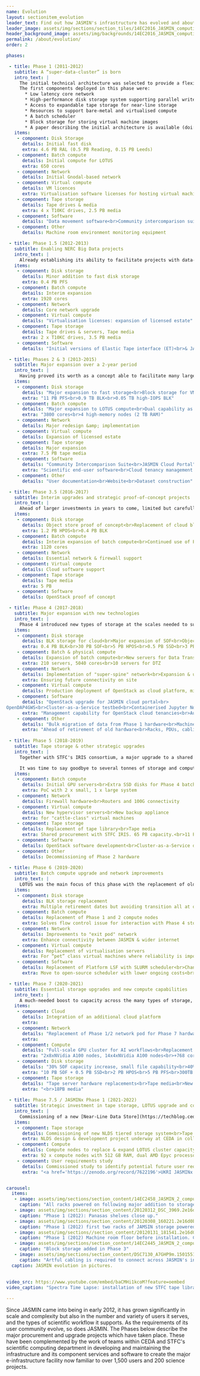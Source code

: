 ```yaml
---
name: Evolution
layout: sectionitem_evolution
leader_text: Find out how JASMIN's infrastructure has evolved and about its roadmap for the future
leader_image: assets/img/sections/section_tiles/14EC2016_JASMIN_computing_cluster.2e16d0ba.fill-1000x500.jpg
header_background_image: assets/img/backgrounds/14EC2016_JASMIN_computing_cluste.2e16d0ba.fill-2000x1000.jpg
permalink: /about/evolution/
order: 2

phases:

 - title: Phase 1 (2011-2012)
   subtitle: A “super-data-cluster” is born
   intro_text: |
     The initial technical architecture was selected to provide a flexible, high-performance storage and data analysis environment, supporting batch computing, hosted processing and a cloud environment. The CEDA Archive had outgrown its previous hosting environment and the increasing need for scientific workdlows to “bring the compute to the data” drove the development of an infrastructure to support analysis of archive data alongside datasets brought into or generated by projects in their own collaborative workspaces.
     The first components deployed in this phase were:
       * Low latency core network
       * High-performance disk storage system supporting parallel write
       * Access to expandable tape storage for near-line storage
       * Resources to support bare-metal and virtualised compute
       * A batch scheduler
       * Block storage for storing virtual machine images
       * A paper describing the initial architecture is available (doi:10.1109/BigData.2013.6691556).
   items:
    - component: Disk Storage
      details: Initial fast disk
      extra: 4.6 PB RAL (0.5 PB Reading, 0.15 PB Leeds)
    - component: Batch compute
      details: Initial compute for LOTUS
      extra: 650 cores
    - component: Network
      details: Initial Gnodal-based network
    - component: Virtual compute
      details: VM licences
      extra: Virtualisation software licenses for hosting virtual machines
    - component: Tape storage
      details: Tape drives & media
      extra: 4 x T10KC drives, 2.5 PB media
    - component: Software
      details: "Data movement software<br>Community intercomparison suite"
    - component: Other
      details: Machine room environment monitoring equipment

 - title: Phase 1.5 (2012-2013)
   subtitle: Enabling NERC Big Data projects
   intro_text: |
     Already establishing its ability to facilitate projects with data-intensive workflows, JASMIN was given additional capability to support several NERC "Big Data" projects across a range of disciplines: near-real-time processing of EO data, Earth surface deformation analysis and seismic hazard analysis, along with supporting a cloud infrastructure used within the Genomics community.
   items:
    - component: Disk storage
      details: Minor addition to fast disk storage
      extra: 0.4 PB PFS
    - component: Batch compute
      details: Interim expansion
      extra: 1920 cores
    - component: Network
      details: Core network upgrade
    - component: Virtual compute
      details: "Virtualisation licenses: expansion of licensed estate"
    - component: Tape storage
      details: Tape drives & servers, Tape media
      extra: 2 x T10KC drives, 3.5 PB media
    - component: Software
      details: "Initial versions of Elastic Tape interface (ET)<br>& JASMIN Analysis Platform (JAP)"

 - title: Phases 2 & 3 (2013-2015)
   subtitle: Major expansion over a 2-year period
   intro_text: |
     Having proved its worth as a concept able to facilitate many large data-intensive environmental science projects, JASMIN underwent a major upgrade to provide the necessary storage and compute for its stakeholder community. Its remit now extended beyond the initial [NCAS](https://www.ncas.ac.uk) and [NCEO](https://www.nceo.ac.uk) stakeholders to serve the whole of the [NERC](https://nerc.ukri.org) community.
   items:
    - component: Disk storage
      details: "Major expansion to fast storage<br>Block storage for VM hosting<br>High-performance storage for databases"
      extra: "11 PB PFS<br>0.9 TB BLK<br>0.05 TB high-IOPS BLK"
    - component: Batch compute
      details: "Major expansion to LOTUS compute<br>Dual capability as hypervisors for virtual machines, or as LOTUS nodes"
      extra: "3800 cores<br>4 high-memory nodes (2 TB RAM)"
    - component: Network
      details: Major redesign &amp; implementation
    - component: Virtual compute
      details: Expansion of licensed estate
    - component: Tape storage
      details: Major expansion
      extra: 7.5 PB tape media
    - component: Software
      details: "Community Intercomparison Suite<br>JASMIN Cloud Portal"
      extra: "Scientific end-user software<br>Cloud tenancy management interface"
    - component: Other
      details: "User documentation<br>Website<br>Dataset construction"

 - title: Phase 3.5 (2016-2017)
   subtitle: Interim upgrades and strategic proof-of-concept projects
   intro_text: |
     Ahead of larger investments in years to come, limited but carefully-targetted upgrades ensured that key systems continued to operate at the scales needed. A proof-of-concept project tested the feasibility of using OpenStack instead of a proprietary solution for JASMIN's growing Community Cloud infrastructure.
   items:
    - component: Disk storage
      details: Object store proof of concept<br>Replacement of cloud block storage<br>Continued use of Phase 1, 2 storage inc. battery replacements
      extra: 1.2 PB HPOS<br>0.4 PB BLK
    - component: Batch compute
      details: Interim expansion of batch compute<br>Continued use of Phase 1.5 & 2 compute (~4000 cores)
      extra: 1120 cores
    - component: Network
      details: Essential network & firewall support
    - component: Virtual compute
      details: Cloud software support
    - component: Tape storage
      details: Tape media
      extra: 5 PB
    - component: Software
      details: OpenStack proof of concept

 - title: Phase 4 (2017-2018)
   subtitle: Major expansion with new technologies
   intro_text: |
     Phase 4 introduced new types of storage at the scales needed to support scientific workflows into the future. Successful proofs-of-concept with Scale Out Filesystem (SOF) and high-performance object storage (HPOS) enabled large deployments of these, with SOF adopted as the primary storage medium for Group Workspace storage, and tooling and services under development to enable use of object storage within cloud-based workflows. LOTUS gained a major upgrade of >5000 cores, in a network enhanced for future expansion. Cloud tenancies were migrated to an OpenStack platform and management interfaces adapted to match. Meanwhile testbeds for Cluster-as-a-Service and JuPyter Notebooks provided previews of exciting capabilities to come.
   items:
    - component: Disk storage
      details: BLK storage for cloud<br>Major expansion of SOF<br>Object storage (HPOS)<br>New SSD for home areas<br>Replacement of earlier PFS
      extra: 0.4 PB BLK<br>30 PB SOF<br>5 PB HPOS<br>0.5 PB SSD<br>3 PB PFS
    - component: Batch & physical compute
      details: Expansion of batch compute<br>New servers for Data Transfer Zone
      extra: 210 servers, 5040 cores<br>10 servers for DTZ
    - component: Network
      details: Implementation of "super-spine" network<br>Expansion & upgrade to management network
      extra: Ensuring future connectivity on site
    - component: Virtual compute
      details: Production deployment of OpenStack as cloud platform, migration of tenancies
    - component: Software
      details: "OpenStack upgrade for JASMIN cloud portal<br>
OpenDAP4GWS<br>Cluster-as-a-Service testbed<br>Containerised Jupyter Notebook deployed in Kubernetes"
      extra: "Management capability for OpenStack cloud tenancies<br>Autonomous exposure of data from GWSs<br>Dynamic virtualized batch compute<br>PoC for Python Notebook service"
    - component: Other
      details: "Bulk migration of data from Phase 1 hardware<br>Machine room hardware"
      extra: "Ahead of retirement of old hardware<br>Racks, PDUs, cabling, environment monitoring equipment"
    
 - title: Phase 5 (2018-2019)
   subtitle: Tape storage & other strategic upgrades
   intro_text: |
     Together with STFC's IRIS consortium, a major upgrade to a shared tape storage facility was procured with capacity for 65 PB of near-line storage. JASMIN also acquired its first GPU servers: a small prrof-of-concept cluster of 5 systems.

     It was time to say goodbye to several tonnes of storage and compute hardware from previous phases which were now retired, and needed to be removed to make room for new equipment.
   items:
    - component: Batch compute
      details: Initial GPU servers<br>Extra SSD disks for Phase 4 batch compute
      extra: PoC with 2 x small, 1 x large system
    - component: Network
      details: Firewall hardware<br>Routers and 100G connectivity
    - component: Virtual compute
      details: New hypervisor servers<br>New backup appliance
      extra: for "cattle-class" virtual machines
    - component: Tape storage
      details: Replacement of tape library<br>Tape media
      extra: Shared procurement with STFC IRIS. 65 PB capacity.<br>11 PB (LTO and TS1160)
    - component: Software
      details: OpenStack software development<br>Cluster-as-a-Service development
    - component: Other
      details: Decommissioning of Phase 2 hardware
    
 - title: Phase 6 (2019-2020)
   subtitle: Batch compute upgrade and network improvements
   intro_text: |
     LOTUS was the main focus of this phase with the replacement of old compute nodes with new higher-memory servers and work to migrate from Platform LSF to SLURM as the scheduler. A change of operating system also meant redeployment of CEDA and JASMIN service hosts throughout the system.
   items:
    - component: Disk storage
      details: BLK storage replacement
      extra: Multiple retirement dates but avoiding transition all at once.<br>To run alongside then replace existing hardware.
    - component: Batch compute
      details: Replacement of Phase 1 and 2 compute nodes
      extra: Solves flow control issue for interaction with Phase 4 storage.<br>Current 4 x 2 TB high-memory nodes to be replaced with 132 x 1 TB nodes
    - component: Network
      details: Improvements to "exit pod" network
      extra: Enhance connectivity between JASMIN & wider internet
    - component: Virtual compute
      details: Replacement of virtualisation servers
      extra: For “pet” class virtual machines where reliability is important
    - component: Software
      details: Replacement of Platform LSF with SLURM scheduler<br>Change of operating system
      extra: Move to open-source scheduler with lower ongoing costs<br>Move from RedHat Enterprise to Centos7

 - title: Phase 7 (2020-2021)
   subtitle: Essential storage upgrades and new compute capabilities 
   intro_text: |
     A much-needed boost to capacity across the many types of storage, but coupled with retirement of older disk systems and increased CPU compute for the LOTUS batch processing cluster. Following a successful proof-of-concept in previous years, this phase also establised ORCHID, JASMIN's new GPU cluster to cater for AI workflows.
   items:
    - component: Cloud
      details: Integration of an additional cloud platform 
      extra: 
    - component: Network
      details: "Replacement of Phase 1/2 network pod for Phase 7 hardware<br>25Gbit/sec NIC upgrade for hypervisors in managed cluster"
      extra:
    - component: Compute
      details: "Full-scale GPU cluster for AI workflows<br>Replacement of Phase 2/3 CPU nodes and cloud hardware expansion"
      extra: "2x8xNVidia A100 nodes, 14x4xNVidia A100 nodes<br>+768 cores CPU with large RAM.<br>New 100Gb networking for LOTUS"
    - component: Disk storage
      details: "30% SOF capacity increase, small file capability<br>40% HPOS increase<br>125% PFS capacity increase<br>SSD upgrade for small-file workloads.<br>Block capacity for virtualisation, clouds & container storage, API brought up to date"
      extra: "10 PB SOF + 0.5 PB SSD<br>2 PB HPOS<br>5 PB PFS<br>300TB SSD<br>4-500TB Flash"
    - component: Tape storage
      details: "Tape server hardware replacements<br>Tape media<br>New colder-storage system design & development to replace ET & JDMA"
      extra: "<br>18PB media"
    
 - title: Phase 7.5 / JASMINx Phase 1 (2021-2022)
   subtitle: Strategic investment in tape storage, LOTUS upgrade and consultancy on future user requirements.
   intro_text: |
     Commissioning of a new [Near-Line Data Store](https://techblog.ceda.ac.uk/2022/03/09/near-line-data-store-intro.html)(NLDS) with essential uplift in tape media capacity. Replacement and expansion of LOTUS capacity plus study of future user requirements.
   items:
    - component: Tape storage
      details: Commissioning of new NLDS tiered storage system<br>Tape media capacity increase.
      extra: NLDS design & development project underway at CEDA in collaboration with University of Reading<br>23 PB media, 4 drives, 2 data frames, chamber licences & associated costs<br>2 data servers
    - component: Compute
      details: Compute nodes to replace & expand LOTUS cluster capacity
      extra: 92 x compute nodes with 512 GB RAM, dual AMD Epyc processor, 48-core<br>Total 92 x 48 = 4416 cores, mostly for deployment in LOTUS cluster.
    - component: User requirements study
      details: Commissioned study to identify potential future user requirements for JASMIN
      extra: "<a href='https://zenodo.org/record/7622196'>UKRI JASMINx expansion -  User need analysis report</a>"


carousel:
  items:
   - image: assets/img/sections/section_content/14EC2458_JASMIN_2_computing_clus.2e16d0ba.fill-2000x1000.jpg
     caption: "All racks powered on following major addition to storage and compute capabilities in Phases 2 and 3."
   - image: assets/img/sections/section_content/20120312_DSC_3969.2e16d0ba.fill-2000x1000.jpg
     caption: "Phase 1 (2012): Panasas shelves close up."
   - image: assets/img/sections/section_content/20120308_160221.2e16d0ba.fill-2000x1000.jpg
     caption: "Phase 1 (2012) first two racks of JAMSIN storage powered on."
   - image: assets/img/sections//section_content/20120131_181541.2e16d0ba.fill-2000x1000.jpg
     caption: "Phase 1 (2012) Machine room floor before installation. Compute servers and block storage arrays."
   - image: assets/img/sections/section_content/14EC2445_JASMIN_2_computing_clus.2e16d0ba.fill-2000x1000.jpg
     caption: "Block storage added in Phase 3"
   - image: assets/img/sections/section_content/DSC7130_A7GHP9m.15015514.fill-2000x1000.jpg
     caption: "Artful cabling is required to connect across JASMIN's internal network."
  caption: JASMIN evolution in pictures.
  
     
video_src: https://www.youtube.com/embed/baCMHi1kcoM?feature=oembed
video_caption: "Spectra Time Lapse: installation of new STFC tape library"

---
```



Since JASMIN came into being in early 2012, it has grown significantly in scale and complexity but also in the number and variety of users it serves, and the types of scientific workflow it supports. As the requirements of its user community evolve, so does JASMIN. The Phases below describe the major procurement and upgrade projects which have taken place. These have been complemented by the work of teams within CEDA and STFC's scientific computing department in developing and maintaining the infrastructure and its component services and software to create the major e-infrastructure facility now familiar to over 1,500 users and 200 science projects.